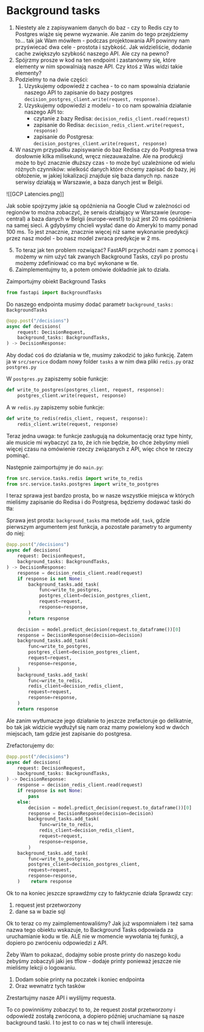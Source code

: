 # Background tasks

1. Niestety ale z zapisywaniem danych do baz - czy to Redis czy to Postgres wiąże się pewne wyzwanie. Ale zanim do tego przejdziemy to... tak jak Wam mówiłem - podczas projektowania API powinny nam przyświecać dwa cele - prostota i szybkość. Jak widzieliście, dodanie cache zwiększyło szybkość naszego API. Ale czy na pewno?
2. Spójrzmy prosze w kod na ten endpoint i zastanówmy się, które elementy w nim spowalniają nasze API. Czy ktoś z Was widzi takie elementy?
3. Podzielmy to na dwie części:
	1. Uzyskujemy odpowiedź z cachea - to co nam spowalnia działanie naszego API to zapisanie do bazy postgres `decision_postgres_client.write(request, response)`.
	2. Uzyskujemy odpowiedzi z modelu - to co nam spowalnia działanie naszego API to:
		- czytanie z bazy Redisa: `decision_redis_client.read(request)`
		- zapisanie do Redisa: `decision_redis_client.write(request, response)`
		- zapisanie do Postgresa: `decision_postgres_client.write(request, response)`
4. W naszym przypadku zapisywanie do baz Redisa czy do Postgresa trwa dosłownie kilka milisekund, wręcz niezauważalne. Ale na produkcji może to być znacznie dłuższy czas - to może być uzależnione od wielu różnych czynników: wielkość danych które chcemy zapisać do bazy, jej obłożenie, w jakiej lokalizacji znajduje się baza danych np. nasze serwisy działają w Warszawie, a baza danych jest w Belgii.

![[GCP Latencies.png]]

Jak sobie spojrzymy jakie są opóźnienia na Google Clud w zależności od regionów to można zobaczyć, że serwis działający w Warszawie (europe-central) a baza danych w Belgii (europe-west1) to już jest 20 ms opóźnienia na samej sieci. A gdybyśmy chcieli wysłać dane do Ameryki to mamy ponad 100 ms. To jest znacznie, znacznie więcej niż same wykonanie predykcji przez nasz model - bo nasz model zwraca predykcje w 2 ms. 

5. To teraz jak ten problem rozwiązać? FastAPI przychodzi nam z pomocą i możemy w nim użyć tak zwanych Background Tasks, czyli po prostu możemy zdefiniować co ma być wykonane w tle.  
6. Zaimplementujmy to, a potem omówie dokładnie jak to działa.

Zaimportujmy obiekt Background Tasks

```python
from fastapi import BackgroundTasks
```

Do naszego endpointa musimy dodać parametr `background_tasks: BackgroundTasks`

```python
@app.post("/decisions")  
async def decisions(  
    request: DecisionRequest,  
    background_tasks: BackgroundTasks,  
) -> DecisionResponse:
```

Aby dodać coś do działania w tle, musimy zakodzić to jako funkcję. Zatem ja w `src/service` dodam nowy folder `tasks` a w nim dwa pliki `redis.py` oraz `postgres.py`

W `postgres.py` zapiszemy sobie funkcje:

```python
def write_to_postgres(postgres_client, request, response):  
    postgres_client.write(request, response)
```

A w `redis.py` zapiszemy sobie funkcje:

```python
def write_to_redis(redis_client, request, response):
    redis_client.write(request, response)
```

Teraz jedna uwaga: te funkcje zasługują na dokumentację oraz type hinty, ale musicie mi wybaczyć za to, że ich nie będzie, bo chce żebyśmy mieli więcej czasu na omówienie rzeczy związanych z API, więc chce te rzeczy pominąć.

Następnie zaimportujmy je do `main.py`:

```python
from src.service.tasks.redis import write_to_redis  
from src.service.tasks.postgres import write_to_postgres
```

I teraz sprawa jest bardzo prosta, bo w nasze wszystkie miejsca w których mieliśmy zapisanie do Redisa i do Postgresa, będziemy dodawać taski do tła:

Sprawa jest prosta: `background_tasks` ma metode `add_task`, gdzie pierwszym argumentem jest funkcja, a pozostałe parametry to argumenty do niej:

```python
@app.post("/decisions")
async def decisions(
    request: DecisionRequest,
    background_tasks: BackgroundTasks,
) -> DecisionResponse:
    response = decision_redis_client.read(request)
    if response is not None:
        background_tasks.add_task(
            func=write_to_postgres,
            postgres_client=decision_postgres_client,
            request=request,
            response=response,
        )
        return response

    decision = model.predict_decision(request.to_dataframe())[0]
    response = DecisionResponse(decision=decision)
    background_tasks.add_task(
        func=write_to_postgres,
        postgres_client=decision_postgres_client,
        request=request,
        response=response,
    )
    background_tasks.add_task(
        func=write_to_redis,
        redis_client=decision_redis_client,
        request=request,
        response=response,
    )
    return response
```

Ale zanim wytłumacze jego działanie to jeszcze zrefactoruje go delikatnie, bo tak jak widzicie wydłużył się nam oraz mamy powielony kod w dwóch miejscach, tam gdzie jest zapisanie do postgresa.

Zrefactorujemy do:

```python
@app.post("/decisions")  
async def decisions(  
    request: DecisionRequest,  
    background_tasks: BackgroundTasks,  
) -> DecisionResponse:  
    response = decision_redis_client.read(request)  
    if response is not None:  
        pass  
    else:  
        decision = model.predict_decision(request.to_dataframe())[0]  
        response = DecisionResponse(decision=decision)  
        background_tasks.add_task(  
            func=write_to_redis,  
            redis_client=decision_redis_client,  
            request=request,  
            response=response,  
        )  
    background_tasks.add_task(  
        func=write_to_postgres,  
        postgres_client=decision_postgres_client,  
        request=request,  
        response=response,  
    )    return response
```

Ok to na koniec jeszcze sprawdźmy czy to faktycznie działa 
Sprawdz czy:
1. request jest przetworzony
2. dane sa w bazie sql

Ok to teraz co my zaimplementowaliśmy? Jak już wspomniałem i też sama nazwa tego obiektu wskazuje, to Background Tasks odpowiada za uruchamianie kodu w tle. ALE nie w momencie wywołania tej funkcji, a dopiero po zwróceniu odpowiedzi z API.

Żeby Wam to pokazać, dodajmy sobie proste printy do naszego kodu żebyśmy zobaczyli jaki jes tflow - dodaje printy ponieważ jeszcze nie mieliśmy lekcji o logowaniu.

1. Dodam sobie printy na poczatek i koniec endpointa
2. Oraz wewnatrz tych tasków

Zrestartujmy nasze API i wyślijmy requesta.

To co powinniśmy zobaczyć to to, że request został przetworzony i odpowiedź zostałą zwrócona, a dopiero później uruchamiane są nasze background taski. I to jest to co nas w tej chwili interesuje.
